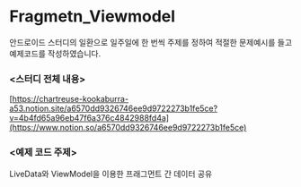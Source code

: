 # Fragmetn_Viewmodel

안드로이드 스터디의 일환으로 일주일에 한 번씩 주제를 정하여 적절한 문제예시를 들고 예제코드를 작성하였습니다. 

### <스터디 전체 내용>

[https://chartreuse-kookaburra-a53.notion.site/a6570dd9326746ee9d9722273b1fe5ce?v=4b4fd65a96eb47f6a376c4842988fd4a](https://www.notion.so/a6570dd9326746ee9d9722273b1fe5ce)

### <예제 코드 주제>
LiveData와 ViewModel을 이용한 프래그먼트 간 데이터 공유
